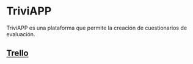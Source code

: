 # TriviAPP

TriviAPP es una plataforma que permite la creación de cuestionarios de evaluación.

## [Trello](https://trello.com/invite/b/4YX3EAIi/1c66aabdc4135c98f042335a41f37a22/triviapp)